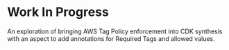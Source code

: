 # Work In Progress

An exploration of bringing AWS Tag Policy enforcement into CDK synthesis with an aspect to add annotations for Required Tags and allowed values.
